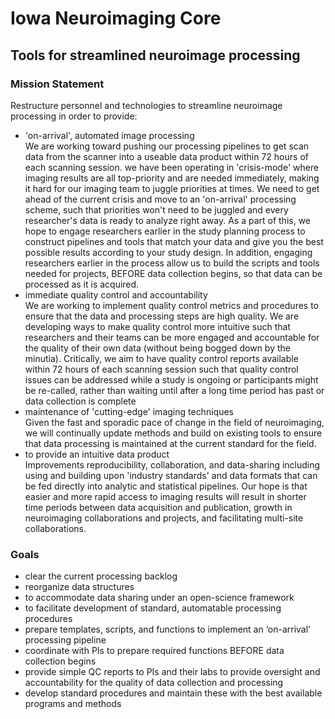 # Iowa Neuroimaging Core
## Tools for streamlined neuroimage processing

### Mission Statement
Restructure personnel and technologies to streamline neuroimage processing in order to provide:
* 'on-arrival', automated image processing  
We are working toward pushing our processing pipelines to get scan data from the scanner into a useable data product within 72 hours of each scanning session. we have been operating in 'crisis-mode' where imaging results are all top-priority and are needed immediately, making it hard for our imaging team to juggle priorities at times. We need to get ahead of the current crisis and move to an 'on-arrival' processing scheme, such that priorities won't need to be juggled and every researcher's data is ready to analyze right away.
As a part of this, we hope to engage researchers earlier in the study planning process to construct pipelines and tools that match your data and give you the best possible results according to your study design. In addition, engaging researchers earlier in the process allow us to build the scripts and tools needed for projects, BEFORE data collection begins, so that data can be processed as it is acquired. 
* immediate quality control and accountability  
We are working to implement quality control metrics and procedures to ensure that the data and processing steps are high quality. We are developing ways to make quality control more intuitive such that researchers and their teams can be more engaged and accountable for the quality of their own data (without being bogged down by the minutia). Critically, we aim to have quality control reports available within 72 hours of each scanning session such that quality control issues can be addressed while a study is ongoing or participants might be re-called, rather than waiting until after a long time period has past or data collection is complete
* maintenance of 'cutting-edge' imaging techniques  
Given the fast and sporadic pace of change in the field of neuroimaging, we will continually update methods and build on existing tools to ensure that data processing is maintained at the current standard for the field.
* to provide an intuitive data product  
Improvements reproducibility, collaboration, and data-sharing including using and building upon 'industry standards' and data formats that can be fed directly into analytic and statistical pipelines.
Our hope is that easier and more rapid access to imaging results will result in shorter time periods between data acquisition and publication, growth in neuroimaging collaborations and projects, and facilitating multi-site collaborations.  

### Goals
  * clear the current processing backlog
  * reorganize data structures
  * to accommodate data sharing under an open-science framework
  * to facilitate development of standard, automatable processing procedures
  * prepare templates, scripts, and functions to implement an ‘on-arrival’ processing pipeline
  * coordinate with PIs to prepare required functions BEFORE data collection begins
  * provide simple QC reports to PIs and their labs to provide oversight and accountability for the quality of data collection and processing
  * develop standard procedures and maintain these with the best available programs and methods

